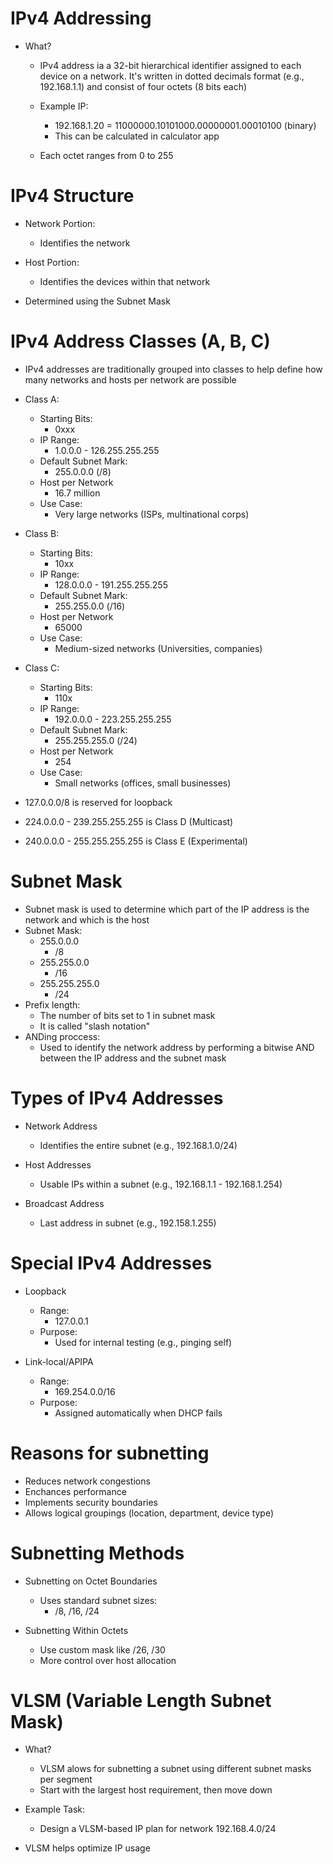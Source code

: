 # IPv4 Addressing
- What?
	- IPv4 address ia a 32-bit hierarchical identifier assigned to each device on a network. It's written in dotted decimals format (e.g., 192.168.1.1) and consist of four octets (8 bits each)
	
	- Example IP:
		- 192.168.1.20 = 11000000.10101000.00000001.00010100 (binary)
		- This can be calculated in calculator app
		
	- Each octet ranges from 0 to 255

# IPv4 Structure
- Network Portion:
	- Identifies the network
	
- Host Portion:
	- Identifies the devices within that network
	
- Determined using the Subnet Mask

# IPv4 Address Classes (A, B, C)
- IPv4 addresses are traditionally grouped into classes to help define how many networks and hosts per network are possible
- Class A:
	- Starting Bits:
		- 0xxx
	- IP Range:
		-   1.0.0.0 - 126.255.255.255
	- Default Subnet Mark:
		- 255.0.0.0 (/8)
	- Host per Network
		- 16.7 million
	- Use Case:
		- Very large networks (ISPs, multinational corps)
- Class B:
	- Starting Bits:
		- 10xx
	- IP Range:
		-   128.0.0.0 - 191.255.255.255
	- Default Subnet Mark:
		- 255.255.0.0 (/16)
	- Host per Network
		- 65000
	- Use Case:
		- Medium-sized networks (Universities, companies)
		
- Class C:
	- Starting Bits:
		- 110x
	- IP Range:
		-   192.0.0.0 - 223.255.255.255
	- Default Subnet Mark:
		- 255.255.255.0 (/24)
	- Host per Network
		- 254
	- Use Case:
		- Small networks (offices, small businesses)
		
- 127.0.0.0/8 is reserved for loopback
- 224.0.0.0 - 239.255.255.255 is Class D (Multicast)
- 240.0.0.0 - 255.255.255.255 is Class E (Experimental)

# Subnet Mask
- Subnet mask is used to determine which part of the IP address is the network and which is the host
- Subnet Mask:
	- 255.0.0.0 
		- /8 
	- 255.255.0.0 
		- /16 
	- 255.255.255.0
		- /24 
- Prefix length:
	- The number of bits set to 1 in subnet mask
	- It is called "slash notation"
- ANDing proccess:
	- Used to identify the network address by performing a bitwise AND between the IP address and the subnet mask

# Types of IPv4 Addresses
- Network Address
	- Identifies the entire subnet (e.g., 192.168.1.0/24)
	
- Host Addresses
	- Usable IPs within a subnet (e.g., 192.168.1.1 - 192.168.1.254)
	
- Broadcast Address
	- Last address in subnet (e.g., 192.158.1.255)

# Special IPv4 Addresses
- Loopback
	- Range:
		- 127.0.0.1
	- Purpose:
		- Used for internal testing (e.g., pinging self)
		
- Link-local/APIPA
	- Range:
		- 169.254.0.0/16
	- Purpose:
		- Assigned automatically when DHCP fails

# Reasons for subnetting
- Reduces network congestions
- Enchances performance
- Implements security boundaries
- Allows logical groupings (location, department, device type)

# Subnetting Methods
- Subnetting on Octet Boundaries
	- Uses standard subnet sizes:
		- /8, /16, /24
		
- Subnetting Within Octets
	- Use custom mask like /26, /30
	- More control over host allocation

# VLSM (Variable Length Subnet Mask)
- What?
	- VLSM alows for subnetting a subnet using different subnet masks per segment
	- Start with the largest host requirement, then move down
	
- Example Task:
	- Design a VLSM-based IP plan for network 192.168.4.0/24
	
- VLSM helps optimize IP usage

